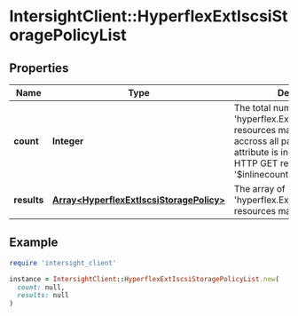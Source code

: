 # IntersightClient::HyperflexExtIscsiStoragePolicyList

## Properties

| Name | Type | Description | Notes |
| ---- | ---- | ----------- | ----- |
| **count** | **Integer** | The total number of &#39;hyperflex.ExtIscsiStoragePolicy&#39; resources matching the request, accross all pages. The &#39;Count&#39; attribute is included when the HTTP GET request includes the &#39;$inlinecount&#39; parameter. | [optional] |
| **results** | [**Array&lt;HyperflexExtIscsiStoragePolicy&gt;**](HyperflexExtIscsiStoragePolicy.md) | The array of &#39;hyperflex.ExtIscsiStoragePolicy&#39; resources matching the request. | [optional] |

## Example

```ruby
require 'intersight_client'

instance = IntersightClient::HyperflexExtIscsiStoragePolicyList.new(
  count: null,
  results: null
)
```

